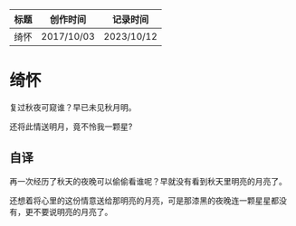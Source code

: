 | 标题 | 创作时间   | 记录时间   |
| ---- | ---------- | ---------- |
| 绮怀 | 2017/10/03 | 2023/10/12 |

# 绮怀

复过秋夜可窥谁？早已未见秋月明。

还将此情送明月，竟不怜我一颗星?

## 自译

再一次经历了秋天的夜晚可以偷偷看谁呢？早就没有看到秋天里明亮的月亮了。

还想着将心里的这份情意送给那明亮的月亮，可是那漆黑的夜晚连一颗星星都没有，更不要说明亮的月亮了。
